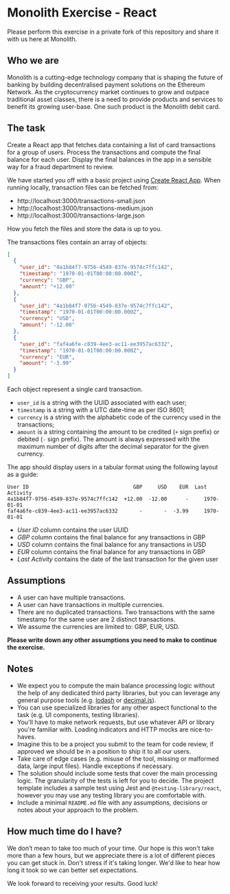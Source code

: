 # Monolith Exercise - React
Please perform this exercise in a private fork of this repository and share it with us here at Monolith.

## Who we are
Monolith is a cutting-edge technology company that is shaping the future of banking by building decentralised payment solutions on the Ethereum Network. As the cryptocurrency market continues to grow and outpace traditional asset classes, there is a need to provide products and services to benefit its growing user-base. One such product is the Monolith debit card.

## The task
Create a React app that fetches data containing a list of card transactions for a group of users. Process the transactions and compute the final balance for each user. Display the final balances in the app in a sensible way for a fraud department to review.

We have started you off with a basic project using [Create React App](https://create-react-app.dev/docs/getting-started). When running locally, transaction files can be fetched from:

- http://localhost:3000/transactions-small.json
- http://localhost:3000/transactions-medium.json
- http://localhost:3000/transactions-large.json

How you fetch the files and store the data is up to you.

The transactions files contain an array of objects:

```json
[
  {
    "user_id": "4a1b84f7-9756-4549-837e-9574c7ffc142",
    "timestamp": "1970-01-01T00:00:00.000Z",
    "currency": "GBP",
    "amount": "+12.00"
  },
  {
    "user_id": "4a1b84f7-9756-4549-837e-9574c7ffc142",
    "timestamp": "1970-01-01T00:00:00.000Z",
    "currency": "USD",
    "amount": "-12.00"
  },
  {
    "user_id": "faf4a6fe-c839-4ee3-ac11-ee3957ac6332",
    "timestamp": "1970-01-01T00:00:00.000Z",
    "currency": "EUR",
    "amount": "-3.99"
  }
]
```

Each object represent a single card transaction.

- `user_id` is a string with the UUID associated with each user;
- `timestamp` is a string with a UTC date-time as per ISO 8601;
- `currency` is a string with the alphabetic code of the currency used in the transactions;
- `amount` is a string containing the amount to be credited (`+` sign prefix) or debited (`-` sign prefix). The amount is always expressed with the maximum number of digits after the decimal separator for the given currency.

The app should display users in a tabular format using the following layout as a guide:

```
User ID                                  GBP     USD    EUR  Last Activity
4a1b84f7-9756-4549-837e-9574c7ffc142  +12.00  -12.00      -     1970-01-01
faf4a6fe-c839-4ee3-ac11-ee3957ac6332       -       -  -3.99     1970-01-01
```

- _User ID_ column contains the user UUID
- _GBP_ column contains the final balance for any transactions in GBP
- _USD_ column contains the final balance for any transactions in USD
- _EUR_ column contains the final balance for any transactions in GBP
- _Last Activity_ contains the date of the last transaction for the given user


## Assumptions
- A user can have multiple transactions.
- A user can have transactions in multiple currencies.
- There are no duplicated transactions. Two transactions with the same timestamp for the same user are 2 distinct transactions.
- We assume the currencies are limited to: GBP, EUR, USD.

**Please write down any other assumptions you need to make to continue the exercise.**

## Notes
- We expect you to compute the main balance processing logic without the help of any dedicated third party libraries, but you can leverage any general purpose tools (e.g. [lodash](https://lodash.com/) or [decimal.js](https://mikemcl.github.io/decimal.js/)).
- You can use specialized libraries for any other aspect functional to the task (e.g. UI components, testing libraries).
- You'll have to make network requests, but use whatever API or library you're familiar with. Loading indicators and HTTP mocks are nice-to-haves.
- Imagine this to be a project you submit to the team for code review, if approved we should be in a position to ship it to all our users.
- Take care of edge cases (e.g. misuse of the tool, missing or malformed data, large input files). Handle exceptions if necessary.
- The solution should include some tests that cover the main processing logic. The granularity of the tests is left for you to decide. The project template includes a sample test using Jest and `@testing-library/react`, however you may use any testing library you are comfortable with.
- Include a minimal `README.md` file with any assumptions, decisions or notes about your approach to the problem.

## How much time do I have?
We don’t mean to take too much of your time. Our hope is this won't take more than a few hours, but we appreciate there is a lot of different pieces you can get stuck in. Don't stress if it's taking longer. We'd like to hear how long it took so we can better set expectations.

We look forward to receiving your results. Good luck!
